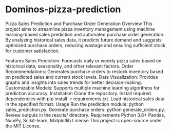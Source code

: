 # Dominos-pizza-prediction
Pizza Sales Prediction and Purchase Order Generation
Overview
This project aims to streamline pizza inventory management using machine learning-based sales prediction and automated purchase order generation. By analyzing historical sales data, it predicts future demand and suggests optimized purchase orders, reducing wastage and ensuring sufficient stock for customer satisfaction.

Features
Sales Prediction: Forecasts daily or weekly pizza sales based on historical data, seasonality, and other relevant factors.
Order Recommendations: Generates purchase orders to restock inventory based on predicted sales and current stock levels.
Data Visualization: Provides graphs and insights into sales trends for better decision-making.
Customizable Models: Supports multiple machine learning algorithms for prediction accuracy.
Installation
Clone the repository.
Install required dependencies with pip install -r requirements.txt.
Load historical sales data in the specified format.
Usage
Run the prediction module: python sales_prediction.py.
Generate purchase orders: python generate_orders.py.
Review outputs in the results/ directory.
Requirements
Python 3.8+
Pandas, NumPy, Scikit-learn, Matplotlib
License
This project is open-source under the MIT License.

